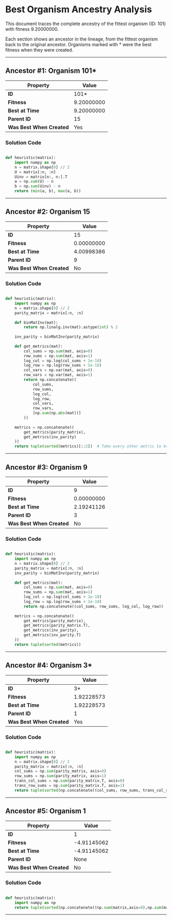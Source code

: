 # Best Organism Ancestry Analysis

This document traces the complete ancestry of the fittest organism (ID: 101) with fitness 9.20000000.

Each section shows an ancestor in the lineage, from the fittest organism back to the original ancestor.
Organisms marked with * were the best fitness when they were created.

---

## Ancestor #1: Organism 101*

| Property | Value |
|----------|-------|
| **ID** | 101* |
| **Fitness** | 9.20000000 |
| **Best at Time** | 9.20000000 |
| **Parent ID** | 15 |
| **Was Best When Created** | Yes |

### Solution Code

```python

def heuristic(matrix):
    import numpy as np
    n = matrix.shape[0] // 2
    U = matrix[:n, :n]
    Uinv = matrix[n:, n:].T
    a = np.sum(U) - n
    b = np.sum(Uinv) - n
    return (min(a, b), max(a, b))

```

---

## Ancestor #2: Organism 15

| Property | Value |
|----------|-------|
| **ID** | 15 |
| **Fitness** | 0.00000000 |
| **Best at Time** | 4.00998386 |
| **Parent ID** | 9 |
| **Was Best When Created** | No |

### Solution Code

```python

def heuristic(matrix):
    import numpy as np
    n = matrix.shape[0] // 2
    parity_matrix = matrix[:n, :n]
    
    def binMatInv(mat):
        return np.linalg.inv(mat).astype(int) % 2
    
    inv_parity = binMatInv(parity_matrix)
    
    def get_metrics(mat):
        col_sums = np.sum(mat, axis=0)
        row_sums = np.sum(mat, axis=1)
        log_col = np.log(col_sums + 1e-10)
        log_row = np.log(row_sums + 1e-10)
        col_vars = np.var(mat, axis=0)
        row_vars = np.var(mat, axis=1)
        return np.concatenate((
            col_sums,
            row_sums,
            log_col,
            log_row,
            col_vars,
            row_vars,
            [np.sum(np.abs(mat))]
        ))
    
    metrics = np.concatenate((
        get_metrics(parity_matrix),
        get_metrics(inv_parity)
    ))
    return tuple(sorted(metrics)[::2])  # Take every other metric to keep tuple size reasonable

```

---

## Ancestor #3: Organism 9

| Property | Value |
|----------|-------|
| **ID** | 9 |
| **Fitness** | 0.00000000 |
| **Best at Time** | 2.19241126 |
| **Parent ID** | 3 |
| **Was Best When Created** | No |

### Solution Code

```python

def heuristic(matrix):
    import numpy as np
    n = matrix.shape[0] // 2
    parity_matrix = matrix[:n, :n]
    inv_parity = binMatInv(parity_matrix)
    
    def get_metrics(mat):
        col_sums = np.sum(mat, axis=0)
        row_sums = np.sum(mat, axis=1)
        log_col = np.log(col_sums + 1e-10)
        log_row = np.log(row_sums + 1e-10)
        return np.concatenate((col_sums, row_sums, log_col, log_row))
    
    metrics = np.concatenate((
        get_metrics(parity_matrix),
        get_metrics(parity_matrix.T),
        get_metrics(inv_parity),
        get_metrics(inv_parity.T)
    ))
    return tuple(sorted(metrics))

```

---

## Ancestor #4: Organism 3*

| Property | Value |
|----------|-------|
| **ID** | 3* |
| **Fitness** | 1.92228573 |
| **Best at Time** | 1.92228573 |
| **Parent ID** | 1 |
| **Was Best When Created** | Yes |

### Solution Code

```python

def heuristic(matrix):
    import numpy as np
    n = matrix.shape[0] // 2
    parity_matrix = matrix[:n, :n]
    col_sums = np.sum(parity_matrix, axis=0)
    row_sums = np.sum(parity_matrix, axis=1)
    trans_col_sums = np.sum(parity_matrix.T, axis=0)
    trans_row_sums = np.sum(parity_matrix.T, axis=1)
    return tuple(sorted(np.concatenate((col_sums, row_sums, trans_col_sums, trans_row_sums))))

```

---

## Ancestor #5: Organism 1

| Property | Value |
|----------|-------|
| **ID** | 1 |
| **Fitness** | -4.91145062 |
| **Best at Time** | -4.91145062 |
| **Parent ID** | None |
| **Was Best When Created** | No |

### Solution Code

```python

def heuristic(matrix):
    import numpy as np
    return tuple(sorted(np.concatenate((np.sum(matrix,axis=0),np.sum(matrix,axis=0))))) 

```

---
